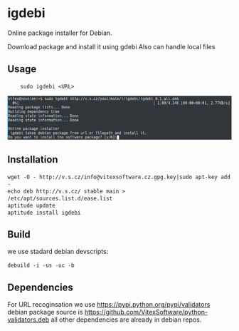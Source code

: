 # igdebi
Online package installer for Debian. 

Download package and install it using gdebi
Also can handle local files

Usage
-----

```shell
    sudo igdebi <URL>
```

![Screenshot](https://raw.githubusercontent.com/VitexSoftware/igdebi/master/igdebi.png)

Installation
------------

    wget -O - http://v.s.cz/info@vitexsoftware.cz.gpg.key|sudo apt-key add -
    echo deb http://v.s.cz/ stable main > /etc/apt/sources.list.d/ease.list
    aptitude update
    aptitude install igdebi

Build
-----

we use stadard debian devscripts:

```shell
debuild -i -us -uc -b
```


Dependencies
------------

For URL recoginsation we use https://pypi.python.org/pypi/validators
debian package source is https://github.com/VitexSoftware/python-validators.deb
all other dependencies are already in debian repos.


